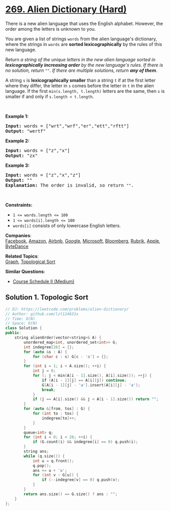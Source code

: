 # [269. Alien Dictionary (Hard)](https://leetcode.com/problems/alien-dictionary/)

<p>There is a new alien language that uses the English alphabet. However, the order among the letters is unknown to you.</p>

<p>You are given a list of strings <code>words</code> from the alien language's dictionary, where the strings in <code>words</code> are <strong>sorted lexicographically</strong> by the rules of this new language.</p>

<p>Return <em>a string of the unique letters in the new alien language sorted in <strong>lexicographically increasing order</strong> by the new language's rules. If there is no solution, return </em><code>""</code><em>. If there are multiple solutions, return <strong>any of them</strong></em>.</p>

<p>A string <code>s</code> is <strong>lexicographically smaller</strong> than a string <code>t</code> if at the first letter where they differ, the letter in <code>s</code> comes before the letter in <code>t</code> in the alien language. If the first <code>min(s.length, t.length)</code> letters are the same, then <code>s</code> is smaller if and only if <code>s.length &lt; t.length</code>.</p>

<p>&nbsp;</p>
<p><strong>Example 1:</strong></p>

<pre><strong>Input:</strong> words = ["wrt","wrf","er","ett","rftt"]
<strong>Output:</strong> "wertf"
</pre>

<p><strong>Example 2:</strong></p>

<pre><strong>Input:</strong> words = ["z","x"]
<strong>Output:</strong> "zx"
</pre>

<p><strong>Example 3:</strong></p>

<pre><strong>Input:</strong> words = ["z","x","z"]
<strong>Output:</strong> ""
<strong>Explanation:</strong> The order is invalid, so return <code>""</code>.
</pre>

<p>&nbsp;</p>
<p><strong>Constraints:</strong></p>

<ul>
	<li><code>1 &lt;= words.length &lt;= 100</code></li>
	<li><code>1 &lt;= words[i].length &lt;= 100</code></li>
	<li><code>words[i]</code> consists of only lowercase English letters.</li>
</ul>


**Companies**:  
[Facebook](https://leetcode.com/company/facebook), [Amazon](https://leetcode.com/company/amazon), [Airbnb](https://leetcode.com/company/airbnb), [Google](https://leetcode.com/company/google), [Microsoft](https://leetcode.com/company/microsoft), [Bloomberg](https://leetcode.com/company/bloomberg), [Rubrik](https://leetcode.com/company/rubrik), [Apple](https://leetcode.com/company/apple), [ByteDance](https://leetcode.com/company/bytedance)

**Related Topics**:  
[Graph](https://leetcode.com/tag/graph/), [Topological Sort](https://leetcode.com/tag/topological-sort/)

**Similar Questions**:
* [Course Schedule II (Medium)](https://leetcode.com/problems/course-schedule-ii/)

## Solution 1. Topologic Sort

```cpp
// OJ: https://leetcode.com/problems/alien-dictionary/
// Author: github.com/lzl124631x
// Time: O(N)
// Space: O(N)
class Solution {
public:
    string alienOrder(vector<string>& A) {
        unordered_map<int, unordered_set<int>> G;
        int indegree[26] = {};
        for (auto &s : A) {
            for (char c : s) G[c - 'a'] = {};
        }
        for (int i = 1; i < A.size(); ++i) {
            int j = 0;
            for (; j < min(A[i - 1].size(), A[i].size()); ++j) {
                if (A[i - 1][j] == A[i][j]) continue;
                G[A[i - 1][j] - 'a'].insert(A[i][j] - 'a');
                break;
            }
            if (j == A[i].size() && j < A[i - 1].size()) return "";
        }
        for (auto &[from, tos] : G) {
            for (int to : tos) {
                indegree[to]++;
            }
        }
        queue<int> q;
        for (int i = 0; i < 26; ++i) {
            if (G.count(i) && indegree[i] == 0) q.push(i);
        }
        string ans;
        while (q.size()) {
            int u = q.front();
            q.pop();
            ans += u + 'a';
            for (int v : G[u]) {
                if (--indegree[v] == 0) q.push(v);
            }
        }
        return ans.size() == G.size() ? ans : "";
    }
};
```